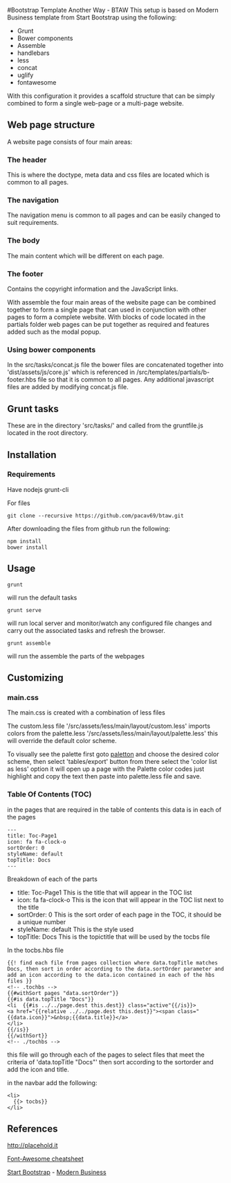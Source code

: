 #Bootstrap Template Another Way - BTAW
This setup is based on Modern Business template from Start Bootstrap using the following:

- Grunt
- Bower components
- Assemble
- handlebars
- less
- concat
- uglify
- fontawesome

With this configuration it provides a scaffold structure that can be simply combined to form a single web-page or a multi-page website.

## Web page structure
A website page consists of four main areas:

### The header
This is where the doctype, meta data and css files are located which is common to all pages.

### The navigation
The navigation menu is common to all pages and can be easily changed to suit requirements.

### The body
The main content which will be different on each page.

### The footer
Contains the copyright information and the JavaScript links.

With assemble the four main areas of the website page can be combined together to form a single page that can used in conjunction with other pages to form a complete website.
With blocks of code located in the partials folder web pages can be put together as required and features added such as the modal popup.

### Using bower components
In the src/tasks/concat.js file
the bower files are concatenated together into 'dist/assets/js/core.js'
which is referenced in /src/templates/partials/b-footer.hbs file so that it is common to all pages.
Any additional javascript files are added by modifying concat.js file.

## Grunt tasks
These are in the directory 'src/tasks/' and called from the gruntfile.js located in the root directory.

## Installation

### Requirements
Have nodejs grunt-cli

For files 

	git clone --recursive https://github.com/pacav69/btaw.git

After downloading the files from github run the following:

	npm install
	bower install

## Usage

	grunt
will run the default tasks


	grunt serve

will run local server and monitor/watch any configured file changes and carry out the associated tasks and refresh the browser.

    grunt assemble

will run the assemble the parts of the webpages 

## Customizing

### main.css
The main.css is created with a combination of less files 

The custom.less file '/src/assets/less/main/layout/custom.less'
imports colors from the palette.less '/src/assets/less/main/layout/palette.less' this will override the default color scheme.

To visually see the palette first goto [paletton](http://paletton.com) and choose the desired color scheme, then select 'tables/export' button from there select the 'color list as less' option  it will open up a page with the Palette color codes just highlight and copy the text then paste into palette.less file and save.

### Table Of Contents (TOC)

in the pages that are required in the table of contents this data is in each of the pages

    ---
    title: Toc-Page1
    icon: fa fa-clock-o
    sortOrder: 0
    styleName: default
    topTitle: Docs
    ---

Breakdown of each of the parts

- title: Toc-Page1 This is the title that will appear in the TOC list
- icon: fa fa-clock-o This is the icon that will appear in the TOC list next to the title
- sortOrder: 0 This is the sort order of each page in the TOC, it should be a  unique number
- styleName: default This is the style used
- topTitle: Docs This is the topictitle that will be used by the tocbs file


In the tocbs.hbs file

    {{! find each file from pages collection where data.topTitle matches Docs, then sort in order according to the data.sortOrder parameter and add an icon according to the data.icon contained in each of the hbs files }}
    <!-- .tochbs -->
    {{#withSort pages "data.sortOrder"}}
    {{#is data.topTitle "Docs"}}
    <li  {{#is ../../page.dest this.dest}} class="active"{{/is}}>
    <a href="{{relative ../../page.dest this.dest}}"><span class="{{data.icon}}">&nbsp;{{data.title}}</a>
    </li>
    {{/is}}
    {{/withSort}}
    <!-- ./tochbs -->

this file will go through each of the pages to select files that meet the criteria of 'data.topTitle "Docs"' then sort according to the sortorder and add the icon and title.

in the navbar add the following:

    <li>
      {{> tocbs}}
    </li>
    
## References

http://placehold.it

[Font-Awesome cheatsheet](http://fortawesome.github.io/Font-Awesome/cheatsheet/ "Font-Awesome cheatsheet")


[Start Bootstrap](http://startbootstrap.com/) - [Modern Business](http://startbootstrap.com/template-overviews/modern-business/)